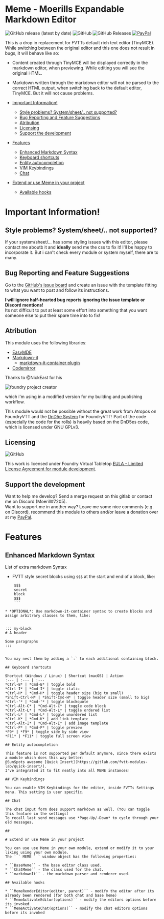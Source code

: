 # Meme - Moerills Expandable Markdown Editor <!-- omit in toc -->

<img alt="GitHub release (latest by date)" src="https://img.shields.io/github/v/release/moerill/fvtt-markdown-editor?style=flat-square"> <img alt="GitHub" src="https://img.shields.io/github/license/moerill/fvtt-markdown-editor?style=flat-square"> <img alt="GitHub Releases" src="https://img.shields.io/github/downloads/moerill/fvtt-markdown-editor/latest/total?style=flat-square">  [![PayPal](https://img.shields.io/badge/Donate-PayPal-blue?style=flat-square)](https://www.paypal.com/cgi-bin/webscr?cmd=_s-xclick&hosted_button_id=FYZ294SP2JBGS&source=url)

This is a drop in replacement for FVTTs default rich text editor (TinyMCE).  
While switching between the original editor and this one does not result in bugs, it will behave like so:
* Content created through TinyMCE will be displayed correctly in the markdown editor, when previewing. While editing you will see the original HTML.
* Markdown written through the markdown editor will not be parsed to the correct HTML output, when switching back to the default editor, TinyMCE. But it will not cause problems.

* [Important Information!](#important-information)
  + [Style problems? System/sheet/.. not supported?](#style-problems-systemsheet-not-supported)
  + [Bug Reporting and Feature Suggestions](#bug-reporting-and-feature-suggestions)
  + [Atribution](#atribution)
  + [Licensing](#licensing)
  + [Support the development](#support-the-development)
* [Features](#features)
  + [Enhanced Markdown Syntax](#enhanced-markdown-syntax)
  + [Keyboard shortcuts](#keyboard-shortcuts)
  + [Entity autocompletion](#entity-autocompletion)
  + [VIM Keybindings](#vim-keybindings)
  + [Chat](#chat)
* [Extend or use Meme in your project](#extend-or-use-meme-in-your-project)
  + [Available hooks](#available-hooks)
# Important Information!

## Style problems? System/sheet/.. not supported?

If your system/sheet/... has some styling issues with this editor, please contact me aboutb it and **ideally** send me the css to fix it! I'll be happy to incorporate it. But i can't check every module or system myself, there are to many.

## Bug Reporting and Feature Suggestions

Go to the [GitHub's issue board](https://github.com/Moerill/fvtt-markdown-editor/issues) and create an issue with the template fitting to what you want to post and follow its instructions.

**I will ignore half-hearted bug reports ignoring the issue template or Discord mentions!**  
Its not difficult to put at least some effort into something that you want someone else to put their spare time into to fix!  

## Atribution

This module uses the following libraries:
* [EasyMDE](https://github.com/Ionaru/easy-markdown-editor)
* [Markdown-it](https://github.com/markdown-it/markdown-it)  
  + [markdown-it-container plugin](https://github.com/markdown-it/markdown-it-container)
* [Codemirror](https://codemirror.net/)
  
Thanks to @NickEast for his 

![foundry project creator](https://gitlab.com/foundry-projects/foundry-pc/create-foundry-project)

 which i'm using in a modified version for my building and publishing workflow.

This module would not be possible without the great work from Atropos on FoundryVTT and the [DnD5e System](https://gitlab.com/foundrynet/dnd5e) for FoundryVTT! Part of the code (especially the code for the rolls) is heavily based on the DnD5es code, which is licensed under GNU GPLv3.

## Licensing

<img alt="GitHub" src="https://img.shields.io/github/license/moerill/fvtt-markdown-editor?style=flat">

This work is licensed under Foundry Virtual Tabletop [EULA - Limited License Agreement for module development](https://foundryvtt.com/article/license/).

## Support the development

Want to help me develop? Send a merge request on this gitlab or contact me on Discord (Moerill#7205).  
Want to support me in another way? 
Leave me some nice comments (e.g. on Discord), recommend this module to others and/or leave a donation over at my [PayPal](https://www.paypal.com/cgi-bin/webscr?cmd=_s-xclick&hosted_button_id=FYZ294SP2JBGS&source=url).

# Features

## Enhanced Markdown Syntax

List of extra markdown Syntax
* FVTT style secret blocks using ``$$$`` at the start and end of a block, like:
  

```
	$$$
	secret 
	block
	$$$
	```

* *OPTIONAL*: Use markdown-it-container syntax to create blocks and assign arbitrary classes to them, like:
  

```
    ::: my-block
	# A header

	Some paragraphs
	:::
  ```

  You may nest them by adding a `:` to each additional containing block.

## Keyboard shortcuts

Shortcut (Windows / Linux) | Shortcut (macOS) | Action
:--- | :--- | :---
*Ctrl-B* | *Cmd-B* | toggle bold
*Ctrl-I* | *Cmd-I* | toggle italic
*Ctrl-H* | *Cmd-H* | toggle header size (big to small)
*Shift-Ctrl-H* | *Shift-Cmd-H* | toggle header size (small to big)
*Ctrl-'* | *Cmd-'* | toggle blockquote
*Ctrl-Alt-C* | *Cmd-Alt-C* | toggle code block
*Ctrl-Alt-L* | *Cmd-Alt-L* | toggle ordered list
*Ctrl-L* | *Cmd-L* | toggle unordered list
*Ctrl-K* | *Cmd-K* | add link template
*Ctrl-Alt-I* | *Cmd-Alt-I* | add image template
*Ctrl-P* | *Cmd-P* | toggle preview
*F9* | *F9* | toggle side by side view
*F11* | *F11* | toggle full screen view

## Entity autocompletion

This feature is not supported per default anymore, since there exists a module which does this way better:  
@SunSpots awesome [Quick Insert](https://gitlab.com/fvtt-modules-lab/quick-insert/).  
I've integrated it to fit neatly into all MEME instances!

## VIM Keybindings

You can enable VIM Keybindings for the editor, inside FVTTs Settings menu. This setting is user specific.

## Chat

The chat input form does support markdown as well. (You can toggle this feature in the settings)  
To recall last send messages use *Page-Up/-Down* to cycle through your old messages.

## 

# Extend or use Meme in your project

You can use use Meme in your own module, extend or modify it to your liking using your own module.  
The ` ` MEME ` ` window object has the following properties:

* ``BaseMeme`` - the base editor class used.
* ``ChatMeme`` - the class used for the chat.
* ``markdownIt`` - the markdown parser and renderer used.

## Available hooks

* ``MemeRenderEditor(editor, parent)`` - modify the editor after its already been rendered (for both chat and base meme)
* ``MemeActivateEditor(options)`` - modify the editors options before its invoked
* ``MemeActivateChat(options)`` - modify the chat editors options before its invoked
